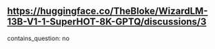 ## https://huggingface.co/TheBloke/WizardLM-13B-V1-1-SuperHOT-8K-GPTQ/discussions/3

contains_question: no
